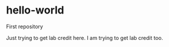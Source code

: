 # hello-world
First repository


Just trying to get lab credit here.
I am trying to get lab credit too.
